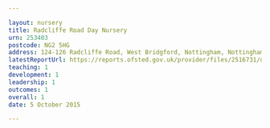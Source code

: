 ```yaml
---

layout: nursery
title: Radcliffe Road Day Nursery
urn: 253403
postcode: NG2 5HG
address: 124-126 Radcliffe Road, West Bridgford, Nottingham, Nottinghamshire, NG2 5HG
latestReportUrl: https://reports.ofsted.gov.uk/provider/files/2516731/urn/253403.pdf
teaching: 1
development: 1
leadership: 1
outcomes: 1
overall: 1
date: 5 October 2015

---
```

